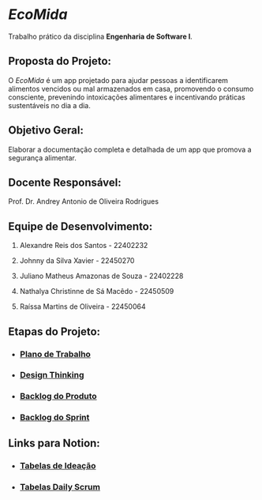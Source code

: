 # *EcoMida*
Trabalho prático da disciplina **Engenharia de Software I**.

## Proposta do Projeto:
O *EcoMida* é um app projetado para ajudar pessoas a identificarem alimentos vencidos ou mal armazenados em casa, promovendo o consumo consciente, prevenindo intoxicações alimentares e incentivando práticas sustentáveis no dia a dia.

## Objetivo Geral:
Elaborar a documentação completa e detalhada de um app que promova a segurança alimentar.

## Docente Responsável:
Prof. Dr. Andrey Antonio de Oliveira Rodrigues

## Equipe de Desenvolvimento:
1. Alexandre Reis dos Santos - 22402232

2. Johnny da Silva Xavier - 22450270

3. Juliano Matheus Amazonas de Souza - 22402228

4. Nathalya Christinne de Sá Macêdo - 22450509

5. Raíssa Martins de Oliveira - 22450064

## Etapas do Projeto:
- ### [Plano de Trabalho](https://github.com/xavierrjon/TrabalhoEngSoftware1/blob/main/docs/plano_de_trabalho.md)
- ### [Design Thinking](https://github.com/xavierrjon/TrabalhoEngSoftware1/tree/main/docs/1-DesignThinking)
- ### [Backlog do Produto](https://github.com/xavierrjon/TrabalhoEngSoftware1/blob/main/docs/2-BacklogProduto/backlog_produto.md)
- ### [Backlog do Sprint](https://github.com/users/xavierrjon/projects/5)
    
## Links para Notion:
- ### [Tabelas de Ideação](https://tidy-verdict-694.notion.site/1ee8d94c729480c597f6f366f9cce1a6?v=1ee8d94c729480c098db000c81ce85c7)
- ### [Tabelas Daily Scrum](https://tidy-verdict-694.notion.site/1ee8d94c729481ef9908c0d5ef123786?v=1ee8d94c72948119b0e3000c37a45af3)
